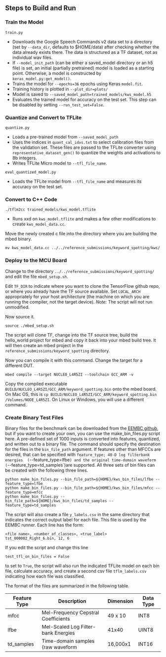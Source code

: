 ## Steps to Build and Run

### Train the Model
```
train.py
```
* Downloads the Google Speech Commands v2 data set to a directory (set by `--data_dir`, defaults to $HOME/data) after checking whether the data already exists there.  The data is structured as a TF dataset, not as individual wav files.
* If `--model_init_path` (can be either a saved_model directory or an h5 file) is set, an initial (partially pretrained) model is loaded as a starting point. Otherwise, a model is constructed by `keras_model.py:get_model()`.
* Trains the model for `--epochs=36` epochs using Keras `model.fit`.
* Training history is plotted in `--plot_dir=plots/`
* Model is saved to `--saved_model_path=trained_models/kws_model.h5`
* Evaluates the trained model for accuracy on the test set. This step can be disabled by setting `--run_test_set=False`.

### Quantize and Convert to TFLite
```
quantize.py
```
* Loads a pre-trained model from `--saved_model_path`
* Uses the indices in `quant_cal_idxs.txt` to select calibration files
  from the validation set.  These files are passed to the TFLite
  converter using `representative_dataset_gen()` to quantize the
  weights and activations to 8b integers.
* Writes TFLite Micro model to `--tfl_file_name`.

```
eval_quantized_model.py
```
* Loads the TFLite model from `--tfl_file_name` and measures its
  accuracy on the test set.

### Convert to C++ Code
```
./tflm2cc trained_models/kws_model.tflite
```
* Runs xxd on `kws_model.tflite` and makes a few other modifications to create `kws_model_data.cc`.

Move the newly created c file into the directory where you are building the mbed binary.
```
mv kws_model_data.cc ../../reference_submissions/keyword_spotting/kws/ 
```


### Deploy to the MCU Board
Change to the directory `../../reference_submissions/keyword_spotting/` and  edit the file `mbed_setup.sh`. 

Edit `TF_DIR` to indicate where you want to clone the TensorFlow github repo, or where you already have the TF source available. Set `LOCAL_ARCH` appropriately for your host architecture (the machine on which you are running the compiler, not the target device).  _Note:_ The script will not run unmodified.

Now source it. 
```
source ./mbed_setup.sh
```

The script will clone TF, change into the TF source tree, build the hello_world project for mbed and copy it back into your mbed build tree.  It will then create an mbed project in the `reference_submissions/keyword_spotting` directory.


Now you can compile it with this command. Change the target for a different DUT.

```
mbed compile --target NUCLEO_L4R5ZI --toolchain GCC_ARM -v
```


Copy the compiled executable `BUILD/NUCLEO_L4R5ZI/GCC_ARM/keyword_spotting.bin` onto the mbed board.  On Mac OS, this is `cp BUILD/NUCLEO_L4R5ZI/GCC_ARM/keyword_spotting.bin /Volumes/NODE_L4R5ZI`.  On Linux or Windows, you will use a different command.


### Create Binary Test Files
Binary files for the benchmark can be downloaded from the [EEMBC github](https://github.com/eembc/benchmark-runner-ml/tree/main/datasets), but if you want to create your own, you can use the make_bin_files.py script here.  A pre-defined set of 1000 inputs is converted into features, quantized, and written out to a binary file.  The command should specify the destination for the files in the `bin_file_path` argument.  If features other than MFCCs are desired, that can be specified with `feature_type; 40-D log filterbank energies  (`--feature_type=lfbe`) and the original time-domain waveform (`--feature_type=td_samples`)are supported.  All three sets of bin files can be created with the following three lines.

```
python make_bin_files.py --bin_file_path=${HOME}/kws_bin_files/lfbe --feature_type=lfbe
python make_bin_files.py --bin_file_path=${HOME}/kws_bin_files/mfcc --feature_type=mfcc
python make_bin_files.py --bin_file_path=${HOME}/kws_bin_files/td_samples --feature_type=td_samples
```
The script will also create a file `y_labels.csv` in the same directory that indicates the correct output label for each file.  This file is used by the EEMBC runner.  Each line has the form:
```
<file name>, <number_of_classes>, <true_label>
tst_000002_Right_6.bin, 12, 6
```
If you edit the script and change this line
```
test_tfl_on_bin_files = False
```
to set to `True`, the script will also run the indicated TFLite model on each bin file, calculate accuracy, and create a second csv file `tflm_labels.csv` indicating how each file was classified.

The format of the files are summarized in the following table.

| Feature Type| Description                            | Dimension | Data Type | 
| ----------- | -------------------------------------- | --------- | --------- |
| mfcc        | Mel-Frequency Cepstral Coefficients    | 49 x 10   | INT8      |
| lfbe        | Mel-Scaled Log Filter-bank Energies    | 41x40     | UINT8     |
| td_samples  | Time-domain samples (raw waveform      |  16,000x1 | INT16     | 